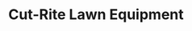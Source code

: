 ---
title: "Cut-Rite Lawn Equipment"
url: /granite-shoals/cut-rite-lawn-equipment/
shop: Garten-Center
---